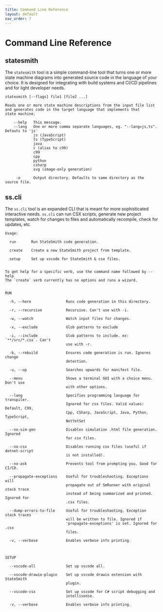 ```yaml
---
title: Command Line Reference
layout: default
nav_order: 7
---
```


# Command Line Reference

## statesmith

The `statesmith` tool is a simple command-line tool that turns one or more state machine diagrams into generated source code in the language of your choice. It is designed for integrating with build systems and CI/CD pipelines and for light developer needs.

```
statesmith [--flags] file1 [file2 ...]

Reads one or more state machine descriptions from the input file list
and generates code in the target language that implements that
state machine.

    --help   This message.
    --lang   One or more comma separate languages, eg. "--lang=js,ts". Defauts to 'js'
             js (JavaScript)
             ts (TypeScript)
             java
             c (alias to c99)
             c99
             cpp
             python
             csharp
             svg (image-only generation)

     -o      Output directory. Defaults to same directory as the source file.

```

## ss.cli

The `ss.cli` tool is an expanded CLI that is meant for more sophisticated interactive needs. `ss.cli` can run CSX scripts, generate new project templates, watch for changes to files and automatically recompile, check for updates, etc.

```
Usage:

  run       Run StateSmith code generation.

  create    Create a new StateSmith project from template.

  setup     Set up vscode for StateSmith & csx files.


To get help for a specific verb, use the command name followed by --help
The `create` verb currently has no options and runs a wizard.


RUN

  -h, --here                Runs code generation in this directory.

  -r, --recursive           Recursive. Can't use with -i.

  -w, --watch               Watch input files for changes.

  -x, --exclude             Glob patterns to exclude

  -i, --include             Glob patterns to include. ex: `**/src/*.csx`. Can't
                            use with -r.

  -b, --rebuild             Ensures code generation is run. Ignores change
                            detection.

  -u, --up                  Searches upwards for manifest file.

  --menu                    Shows a terminal GUI with a choice menu. Don't use
                            with other options.

  --lang                    Specifies programming language for transpiler.
                            Ignored for csx files. Valid values: Default, C99,
                            Cpp, CSharp, JavaScript, Java, Python, TypeScript,
                            NotYetSet

  --no-sim-gen              Disables simulation .html file generation. Ignored
                            for csx files.

  --no-csx                  Disables running csx files (useful if dotnet-script
                            is not installed).

  --no-ask                  Prevents tool from prompting you. Good for CI/CD.

  --propagate-exceptions    Useful for troubleshooting. Exceptions will
                            propagate out of SmRunner with original stack trace
                            instead of being summarized and printed. Ignored for
                            .csx files.

  --dump-errors-to-file     Useful for troubleshooting. Exception stack traces
                            will be written to file. Ignored if
                            'propagate-exceptions' is set. Ignored for .csx
                            files.

  -v, --verbose             Enables verbose info printing.



SETUP

  --vscode-all              Set up vscode all.

  --vscode-drawio-plugin    Set up vscode drawio extension with StateSmith
                            plugin.

  --vscode-csx              Set up vscode for C# script debugging and
                            intellisense.

  -v, --verbose             Enables verbose info printing.

```